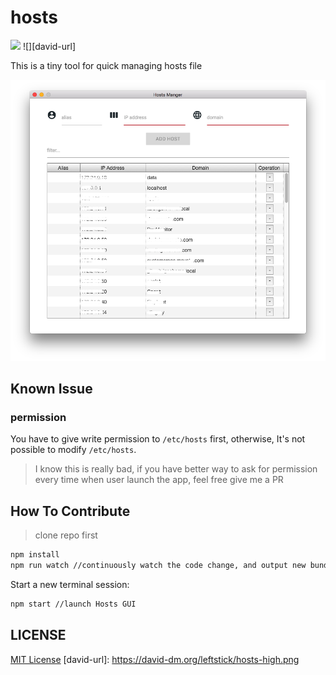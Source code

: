 hosts
====================

![](https://img.shields.io/badge/hosts-1.0.0-blue.svg)
![][david-url]

This is a tiny tool for quick managing hosts file

![](./docs/img/preview.png)

## Known Issue ##

### permission ###

You have to give write permission to `/etc/hosts` first, otherwise, It's not possible to modify `/etc/hosts`.

>I know this is really bad, if you have better way to ask for permission every time when user launch the app, feel free give me a PR

## How To Contribute ##

>clone repo first

```bash
npm install
npm run watch //continuously watch the code change, and output new bundle
```

Start a new terminal session:

```bash
npm start //launch Hosts GUI
```


## LICENSE ##

[MIT License](https://raw.githubusercontent.com/leftstick/hosts-high/master/LICENSE)
[david-url]: https://david-dm.org/leftstick/hosts-high.png
